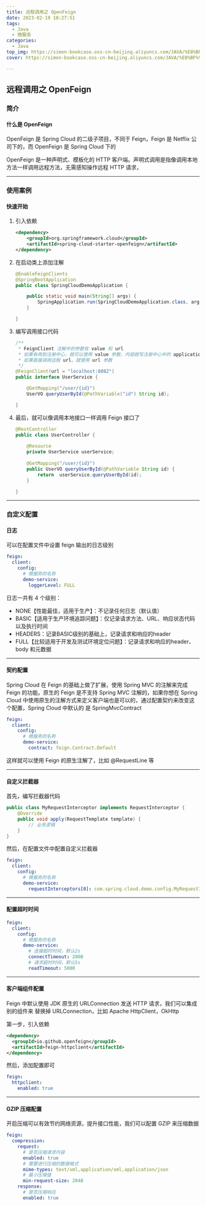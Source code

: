```yaml
---
title: 远程调用之 OpenFeign
date: 2023-02-19 18:27:51
tags: 
  - Java
  - 微服务
categories: 
  - Java
top_img: https://simon-bookcase.oss-cn-beijing.aliyuncs.com/JAVA/%E8%BF%9C%E7%A8%8B%E8%B0%83%E7%94%A8%E4%B9%8B%20OpenFeign/preview.jpg
cover: https://simon-bookcase.oss-cn-beijing.aliyuncs.com/JAVA/%E8%BF%9C%E7%A8%8B%E8%B0%83%E7%94%A8%E4%B9%8B%20OpenFeign/preview.jpg

---
```




## 远程调用之 OpenFeign

### 简介

#### 什么是 OpenFeign



OpenFeign 是 Spring Cloud 的二级子项目，不同于 Feign，Feign 是 Netflix 公司下的，而 OpenFeign 是 Spring Cloud 下的

OpenFeign 是一种声明式、模板化的 HTTP 客户端。声明式调用是指像调用本地方法一样调用远程方法，无需感知操作远程 HTTP 请求，



------

### 使用案例

#### 快速开始



1. 引入依赖

   ```xml
   <dependency>
       <groupId>org.springframework.cloud</groupId>
       <artifactId>spring-cloud-starter-openfeign</artifactId>
   </dependency>
   ```

2. 在启动类上添加注解

   ```java
   @EnableFeignClients
   @SpringBootApplication
   public class SpringCloudDemoApplication {
   
       public static void main(String[] args) {
           SpringApplication.run(SpringCloudDemoApplication.class, args);
       }
   
   }
   ```

3. 编写调用接口代码

   ```java
   /**
    * FeignClient 注解中的参数有 value 和 url
    * 如果有用到注册中心，就可以使用 value 参数，内容就写注册中心中的 application name
    * 如果直接调用远程 url，就使用 url 参数
    */
   @FeignClient(url = "localhost:8082")
   public interface UserService {
   
       @GetMapping("/user/{id}")
       UserVO queryUserById(@PathVariable("id") String id);
   
   }
   ```

4. 最后，就可以像调用本地接口一样调用 Feign 接口了

   ```java
   @RestController
   public class UserController {
       
       @Resource
       private UserService userService;
       
       @GetMapping("/user/{id}")
       public UserVO queryUserById(@PathVariable String id) {
           return  userService.queryUserById(id);
       }
       
   }
   ```



------

### 自定义配置

#### 日志



可以在配置文件中设置 feign 输出的日志级别

```yml
feign:
  client:
    config:
      # 微服务的名称
      demo-service:
        loggerLevel: FULL
```

日志一共有 4 个级别：

* NONE【性能最佳，适用于生产】：不记录任何日志（默认值）
* BASIC【适用于生产环境追踪问题】：仅记录请求方法、URL、响应状态代码以及执行时间
* HEADERS：记录BASIC级别的基础上，记录请求和响应的header
* FULL【比较适用于开发及测试环境定位问题】：记录请求和响应的header、body 和元数据



------

#### 契约配置



Spring Cloud 在 Feign 的基础上做了扩展，使用 Spring MVC 的注解来完成 Feign 的功能。原生的 Feign 是不支持 Spring MVC 注解的，如果你想在 Spring Cloud 中使用原生的注解方式来定义客户端也是可以的，通过配置契约来改变这个配置，Spring Cloud 中默认的 是 SpringMvcContract

```yml
feign:
  client:
    config:
      # 微服务的名称
      demo-service:
        contract: feign.Contract.Default
```

这样就可以使用 Feign 的原生注解了，比如 @RequestLine 等



------

#### 自定义拦截器



首先，编写拦截器代码

```java
public class MyRequestInterceptor implements RequestInterceptor {
    @Override
    public void apply(RequestTemplate template) {
        // 业务逻辑
    }
}
```



然后，在配置文件中配置自定义拦截器

```yml
feign:
  client:
    config:
      # 微服务的名称
      demo-service:
        requestInterceptors[0]: com.spring.cloud.demo.config.MyRequestInterceptor
```



------

#### 配置超时时间



```yml
feign:
  client:
    config:
      # 微服务的名称
      demo-service:
        # 连接超时时间，默认2s
        connectTimeout: 2000
        # 请求超时时间，默认5s
        readTimeout: 5000
```



------

#### 客户端组件配置



Feign 中默认使用 JDK 原生的 URLConnection 发送 HTTP 请求，我们可以集成别的组件来 替换掉 URLConnection，比如 Apache HttpClient，OkHttp



第一步，引入依赖

```xml
<dependency>
  <groupId>io.github.openfeign</groupId>
  <artifactId>feign-httpclient</artifactId>
</dependency>
```

然后，添加配置即可

```yml
feign:
  httpclient:
    enabled: true
```



------

#### GZIP 压缩配置



开启压缩可以有效节约网络资源，提升接口性能，我们可以配置 GZIP 来压缩数据

```yml
feign:
  compression:
    request:
      # 是否压缩请求内容
      enabled: true
      # 需要进行压缩的数据格式
      mime-types: text/xml,application/xml,application/json
      # 最小压缩值
      min-request-size: 2048
    response:
      # 是否压缩响应
      enabled: true
```

